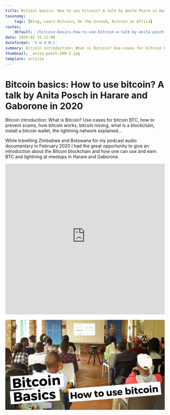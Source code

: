 ```yaml
---
title: Bitcoin basics: How to use bitcoin? A talk by Anita Posch in Harare and Gaborone in 2020
taxonomy:
    tags: [Blog, Learn Bitcoin, On the Ground, Bitcoin in Africa]
routes:
    default: '/bitcoin-basics-how-to-use-bitcoin-a-talk-by-anita-posch-in-africa'
date: 2020-02-15 12:00
dateformat: 'Y-m-d H:i'
summary: Bitcoin introduction: What is Bitcoin? Use-cases for bitcoin BTC, how to prevent scams, how bitcoin works, bitcoin mining, what is a blockchain, install a bitcoin wallet, the lightning network explained
thumbnail: _anita-posch-500-2.jpg
template: article
---
```



# Bitcoin basics: How to use bitcoin? A talk by Anita Posch in Harare and Gaborone in 2020

Bitcoin introduction: What is Bitcoin? Use-cases for bitcoin BTC, how to prevent scams, how bitcoin works, bitcoin mining, what is a blockchain, install a bitcoin wallet, the lightning network explained... 

While travelling Zimbabwe and Botswana for my podcast audio documentary in February 2020 I had the great opportunity to give an introduction about the Bitcoin blockchain and how one can use and earn BTC and lightning at meetups in Harare and Gaborone.

<iframe width="100%" height="476" src="https://www.youtube-nocookie.com/embed/0TwKdJIMBIs?si=8eibvpcGTfuHC32M" title="YouTube video player" frameborder="0" allow="accelerometer; autoplay; clipboard-write; encrypted-media; gyroscope; picture-in-picture; web-share" referrerpolicy="strict-origin-when-cross-origin" allowfullscreen></iframe>


![Bitcoin basics talk Anita Posch](_6-btc-basics-video-talk.jpg)
